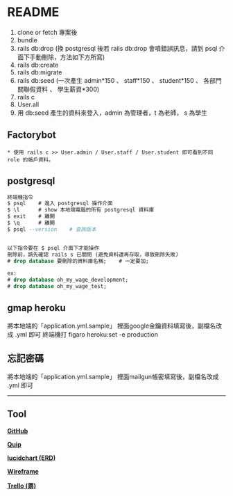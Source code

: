 # README

1. clone or fetch 專案後
2. bundle
3. rails db:drop (換 postgresql 後若 rails db:drop 會噴錯誤訊息，請到 psql 介面下手動刪除，方法如下方所寫)
4. rails db:create
5. rails db:migrate
6. rails db:seed (一次產生 admin\*150 、 staff\*150 、 student\*150 、 各部門關聯假資料 、 學生薪資\*300)
7. rails c
8. User.all
9. 用 db:seed 產生的資料來登入，admin 為管理者，t 為老師， s 為學生 
## Factorybot

    * 使用 rails c >> User.admin / User.staff / User.student 即可看到不同 role 的帳戶資料。

## postgresql

```sql
終端機指令
$ psql    # 進入 postgresql 操作介面
$ \l      # show 本地端電腦的所有 postgresql 資料庫
$ exit    # 離開
$ \q      # 離開
$ psql --version    # 查詢版本


以下指令要在 $ psql 介面下才能操作
刪除前，請先確認 rails s 已關閉 (避免資料還再存取，導致刪除失敗)
# drop database 要刪除的資料庫名稱;    # 一定要加;

ex:
# drop database oh_my_wage_development;
# drop database oh_my_wage_test;
```
## gmap heroku
 
將本地端的「application.yml.sample」 裡面google金鑰資料填寫後，副檔名改成 .yml 即可
終端機打
figaro heroku:set -e production

## 忘記密碼
將本地端的「application.yml.sample」 裡面mailgun帳密填寫後，副檔名改成 .yml 即可

---

## Tool

[**GitHub**](https://github.com/River-Ye/oh_my_wage/)

[**Quip**](https://riverye.quip.com/OcZAOAihsSC)

[**lucidchart (ERD)**](https://www.lucidchart.com/documents/edit/52440e0b-0748-4620-9b85-6fbf4642601b)

[**Wireframe**](https://whimsical.com/JgPoSu5DBGz4kNfxC9S99L)

[**Trello (票)**](https://trello.com/oh_my_wage)
